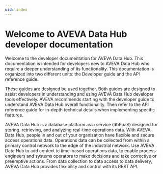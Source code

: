 ```yaml
---
uid: index
---
```


# Welcome to AVEVA Data Hub developer documentation

Welcome to the developer documentation for AVEVA Data Hub. This documentation is intended for developers new to AVEVA Data Hub who require a deeper understanding of its functionality. This documentation is organized into two different units: the Developer guide and the API reference guide.

These guides are designed be used together. Both guides are designed to assist developers in understanding and using AVEVA Data Hub developer tools effectively. AVEVA recommends starting with the developer guide to understand AVEVA Data Hub overall functionality. Then refer to the API reference guide for in-depth technical details when implementing specific features.

AVEVA Data Hub is a database platform as a service (dbPaaS) designed for storing, retrieving, and analyzing real-time operations data. With AVEVA Data Hub, people in and out of your organization have flexible and secure access operations data. Operations data can be collected from within a primary control network to the edge of the industrial network. Use AVEVA Data Hub to add context to time-based operations data, to enable process engineers and systems operators to make decisions and take corrective or preemptive actions. From data collection to data access to data delivery, AVEVA Data Hub provides flexibility and control with its REST API.
